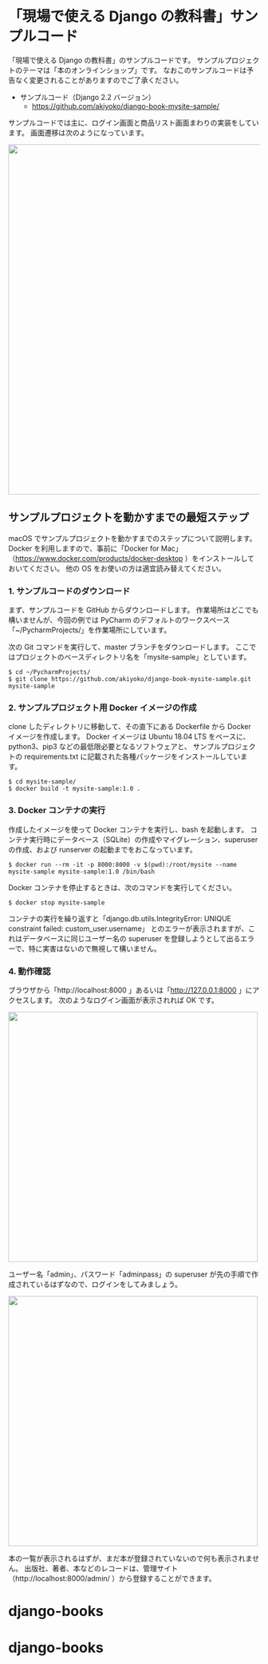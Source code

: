 # 「現場で使える Django の教科書」サンプルコード

「現場で使える Django の教科書」のサンプルコードです。
サンプルプロジェクトのテーマは「本のオンラインショップ」です。
なおこのサンプルコードは予告なく変更されることがありますのでご了承ください。

* サンプルコード（Django 2.2 バージョン）
  * https://github.com/akiyoko/django-book-mysite-sample/

サンプルコードでは主に、ログイン画面と商品リスト画面まわりの実装をしています。
画面遷移は次のようになっています。

<img width="700" src="https://user-images.githubusercontent.com/1287113/44252736-26f10c80-a238-11e8-9b30-87ebeff5b7bb.png">


## サンプルプロジェクトを動かすまでの最短ステップ

macOS でサンプルプロジェクトを動かすまでのステップについて説明します。
Docker を利用しますので、事前に「Docker for Mac」（https://www.docker.com/products/docker-desktop ）をインストールしておいてください。
他の OS をお使いの方は適宜読み替えてください。


### 1. サンプルコードのダウンロード

まず、サンプルコードを GitHub からダウンロードします。
作業場所はどこでも構いませんが、今回の例では PyCharm のデフォルトのワークスペース「~/PycharmProjects/」を作業場所にしています。

次の Git コマンドを実行して、master ブランチをダウンロードします。
ここではプロジェクトのベースディレクトリ名を「mysite-sample」としています。

```
$ cd ~/PycharmProjects/
$ git clone https://github.com/akiyoko/django-book-mysite-sample.git mysite-sample
```


### 2. サンプルプロジェクト用 Docker イメージの作成

clone したディレクトリに移動して、その直下にある Dockerfile から Docker イメージを作成します。
Docker イメージは Ubuntu 18.04 LTS をベースに、python3、pip3 などの最低限必要となるソフトウェアと、
サンプルプロジェクトの requirements.txt に記載された各種パッケージをインストールしています。

```
$ cd mysite-sample/
$ docker build -t mysite-sample:1.0 .
```


### 3. Docker コンテナの実行

作成したイメージを使って Docker コンテナを実行し、bash を起動します。
コンテナ実行時にデータベース（SQLite）の作成やマイグレーション、superuser の作成、および runserver の起動までをおこなっています。

```
$ docker run --rm -it -p 8000:8000 -v $(pwd):/root/mysite --name mysite-sample mysite-sample:1.0 /bin/bash
```

Docker コンテナを停止するときは、次のコマンドを実行してください。

```
$ docker stop mysite-sample
```

コンテナの実行を繰り返すと「django.db.utils.IntegrityError: UNIQUE constraint failed: custom_user.username」
とのエラーが表示されますが、これはデータベースに同じユーザー名の superuser を登録しようとして出るエラーで、特に実害はないので無視して構いません。


### 4. 動作確認

ブラウザから「http://localhost:8000 」あるいは「http://127.0.0.1:8000 」にアクセスします。
次のようなログイン画面が表示されれば OK です。

<img width="500" src="https://user-images.githubusercontent.com/1287113/44251734-71708a00-a234-11e8-8fdb-7fae24cc06ae.png">

ユーザー名「admin」、パスワード「adminpass」の superuser が先の手順で作成されているはずなので、ログインをしてみましょう。

<img width="500" src="https://user-images.githubusercontent.com/1287113/44251735-71708a00-a234-11e8-82f6-aa321c69fff3.png">

本の一覧が表示されるはずが、まだ本が登録されていないので何も表示されません。
出版社、著者、本などのレコードは、管理サイト（http://localhost:8000/admin/ ）から登録することができます。
# django-books
# django-books
